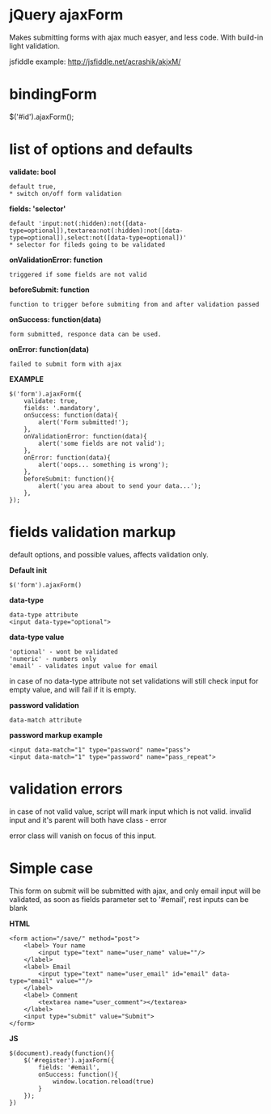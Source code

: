 jQuery ajaxForm 
================================
Makes submitting forms with ajax much easyer, and less code. With build-in light validation.

jsfiddle example:
http://jsfiddle.net/acrashik/akjxM/


bindingForm
================================
$('#id').ajaxForm();


list of options and defaults
================================


**validate: bool**

    default true,
    * switch on/off form validation

**fields: 'selector'**

    default 'input:not(:hidden):not([data-type=optional]),textarea:not(:hidden):not([data-type=optional]),select:not([data-type=optional])'
    * selector for fileds going to be validated


**onValidationError: function**	

    triggered if some fields are not valid


**beforeSubmit: function**	

    function to trigger before submiting from and after validation passed

**onSuccess: function(data)**	

    form submitted, responce data can be used.

**onError: function(data)**	

    failed to submit form with ajax
    
**EXAMPLE**

    $('form').ajaxForm({
        validate: true,
        fields: '.mandatory',
        onSuccess: function(data){
            alert('Form submitted!');
        },
        onValidationError: function(data){
            alert('some fields are not valid');
        },
        onError: function(data){
            alert('oops... something is wrong');
        },
        beforeSubmit: function(){
            alert('you area about to send your data...');
        },
    });    


fields validation markup
================================
default options, and possible values, affects validation only.

**Default init**

    $('form').ajaxForm()

**data-type**

    data-type attribute
    <input data-type="optional">

**data-type value**

    'optional' - wont be validated
    'numeric' - numbers only
    'email' - validates input value for email 

in case of no data-type attribute not set validations will still check input for empty value, and will fail if it is empty.
    
**password validation**

    data-match attribute
    
**password markup example**

    <input data-match="1" type="password" name="pass">
    <input data-match="1" type="password" name="pass_repeat">
    
validation errors
================================
in case of not valid value, script will mark input which is not valid.
invalid input and it's parent will both have class - error

error class will vanish on focus of this input.

Simple case
================================    

This form on submit will be submitted with ajax, and only email input will be validated, as soon as fields parameter set to '#email', rest inputs can be blank

**HTML**

    <form action="/save/" method="post">
        <label> Your name
            <input type="text" name="user_name" value=""/>
        </label>
        <label> Email
            <input type="text" name="user_email" id="email" data-type="email" value=""/>
        </label>
        <label> Comment
            <textarea name="user_comment"></textarea>
        </label>        
        <input type="submit" value="Submit">
    </form>

**JS**

    $(document).ready(function(){
        $('#register').ajaxForm({
            fields: '#email',
            onSuccess: function(){
                window.location.reload(true)
            }
        });
    })
